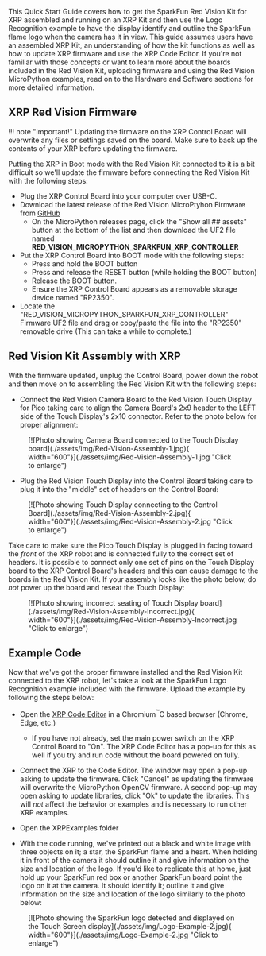 This Quick Start Guide covers how to get the SparkFun Red Vision Kit for XRP assembled and running on an XRP Kit and then use the Logo Recognition example to have the display identify and outline the SparkFun flame logo when the camera has it in view. This guide assumes users have an assembled XRP Kit, an understanding of how the kit functions as well as how to update XRP firmware and use the XRP Code Editor. If you're not familiar with those concepts or want to learn more about the boards included in the Red Vision Kit, uploading firmware and using the Red Vision MicroPython examples, read on to the Hardware and Software sections for more detailed information.

## XRP Red Vision Firmware

!!! note "Important!"
    Updating the firmware on the XRP Control Board will overwrite any files or settings saved on the board. Make sure to back up the contents of your XRP before updating the firmware.

Putting the XRP in Boot mode with the Red Vision Kit connected to it is a bit difficult so we'll update the firmware before connecting the Red Vision Kit with the following steps:

* Plug the XRP Control Board into your computer over USB-C.
* Download the latest release of the Red Vision MicroPtyhon Firmware from [GitHub](https://github.com/sparkfun/micropython/releases)
    * On the MicroPython releases page, click the "Show all ## assets" button at the bottom of the list and then download the UF2 file named **RED_VISION_MICROPYTHON_SPARKFUN_XRP_CONTROLLER**
* Put the XRP Control Board into BOOT mode with the following steps:
    * Press and hold the BOOT button
    * Press and release the RESET button (while holding the BOOT button)
    * Release the BOOT button.
    * Ensure the XRP Control Board appears as a removable storage device named "RP2350".
* Locate the "RED_VISION_MICROPYTHON_SPARKFUN_XRP_CONTROLLER" Firmware UF2 file and drag or copy/paste the file into the "RP2350" removable drive (This can take a while to complete.)

## Red Vision Kit Assembly with XRP

With the firmware updated, unplug the Control Board, power down the robot and then move on to assembling the Red Vision Kit with the following steps:

* Connect the Red Vision Camera Board to the Red Vision Touch Display for Pico taking care to align the Camera Board's 2x9 header to the LEFT side of the Touch Display's 2x10 connector. Refer to the photo below for proper alignment:

<figure markdown>
[![Photo showing Camera Board connected to the Touch Display board](./assets/img/Red-Vision-Assembly-1.jpg){ width="600"}](./assets/img/Red-Vision-Assembly-1.jpg "Click to enlarge")
</figure>

* Plug the Red Vision Touch Display into the Control Board taking care to plug it into the "middle" set of headers on the Control Board:

<figure markdown>
[![Photo showing Touch Display connecting to the Control Board](./assets/img/Red-Vision-Assembly-2.jpg){ width="600"}](./assets/img/Red-Vision-Assembly-2.jpg "Click to enlarge")
</figure>

Take care to make sure the Pico Touch Display is plugged in facing toward the *front* of the XRP robot and is connected fully to the correct set of headers. It is possible to connect only one set of pins on the Touch Display board to the XRP Control Board's headers and this can cause damage to the boards in the Red Vision Kit. If your assembly looks like the photo below, do *not* power up the board and reseat the Touch Display:

<figure markdown>
[![Photo showing incorrect seating of Touch Display board](./assets/img/Red-Vision-Assembly-Incorrect.jpg){ width="600"}](./assets/img/Red-Vision-Assembly-Incorrect.jpg "Click to enlarge")
</figure>

## Example Code

Now that we've got the proper firmware installed and the Red Vision Kit connected to the XRP robot, let's take a look at the SparkFun Logo Recognition example included with the firmware. Upload the example by following the steps below:

* Open the [XRP Code Editor](https://xrpcode.wpi.edu/) in a Chromium<sup>&trade;</sup>C based browser (Chrome, Edge, etc.)
    * If you have not already, set the main power switch on the XRP Control Board to "On". The XRP Code Editor has a pop-up for this as well if you try and run code without the board powered on fully.
* Connect the XRP to the Code Editor. The window may open a pop-up asking to update the firmware. Click "Cancel" as updating the firmware will overwrite the MicroPython OpenCV firmware. A second pop-up may open asking to update libraries, click "Ok" to update the libraries. This will *not* affect the behavior or examples and is necessary to run other XRP examples.
* Open the XRPExamples folder 

* With the code running, we've printed out a black and white image with three objects on it; a star, the SparkFun flame and a heart. When holding it in front of the camera it should outline it and give information on the size and location of the logo. If you'd like to replicate this at home, just hold up your SparkFun red box or another SparkFun board point the logo on it at the camera. It should identify it; outline it and give information on the size and location of the logo similarly to the photo below:

<figure markdown>
[![Photo showing the SparkFun logo detected and displayed on the Touch Screen display](./assets/img/Logo-Example-2.jpg){ width="600"}](./assets/img/Logo-Example-2.jpg "Click to enlarge")
</figure>
